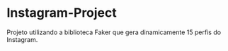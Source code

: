 # Instagram-Project
Projeto utilizando a biblioteca Faker que gera dinamicamente 15 perfis do Instagram.
